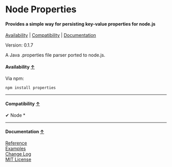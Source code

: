 <a name="start"></a>

Node Properties
===============

#### Provides a simple way for persisting key-value properties for node.js ####

[Availability](#availability) | [Compatibility](#compatibility) | [Documentation](#documentation)

Version: 0.1.7

A Java .properties file parser ported to node.js.

<a name="availability"></a>
#### Availability [↑](#start) ####

Via npm:

```
npm install properties
```

***

<a name="compatibility"></a>
#### Compatibility [↑](#start) ####

✔ Node *

***

<a name="documentation"></a>
#### Documentation [↑](#start) ####
 
[Reference](https://github.com/Gagle/Node-Properties/wiki/Reference)  
[Examples](https://github.com/Gagle/Node-Properties/tree/master/examples)  
[Change Log](https://github.com/Gagle/Node-Properties/wiki/Change-Log)  
[MIT License](https://github.com/Gagle/Node-Properties/blob/master/LICENSE)